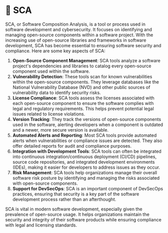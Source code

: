 # 🔎 SCA

SCA, or Software Composition Analysis, is a tool or process used in software development and cybersecurity. It focuses on identifying and managing open-source components within a software project. With the increasing use of open-source libraries and frameworks in software development, SCA has become essential to ensuring software security and compliance. Here are some key aspects of SCA:

1. **Open-Source Component Management**: SCA tools analyze a software project's dependencies and libraries to catalog every open-source component used within the software.
2. **Vulnerability Detection**: These tools scan for known vulnerabilities within the open-source components. They leverage databases like the National Vulnerability Database (NVD) and other public sources of vulnerability data to identify security risks.
3. **License Compliance**: SCA tools assess the licenses associated with each open-source component to ensure the software complies with legal and regulatory requirements. This helps prevent potential legal issues related to license violations.
4. **Version Tracking**: They track the versions of open-source components used in the software, alerting developers when a component is outdated and a newer, more secure version is available.
5. **Automated Alerts and Reporting**: Most SCA tools provide automated alerts when vulnerabilities or compliance issues are detected. They also offer detailed reports for audit and compliance purposes.
6. **Integration with Development Tools**: SCA tools can often be integrated into continuous integration/continuous deployment (CI/CD) pipelines, source code repositories, and integrated development environments (IDEs), making it easier for developers to address issues as they occur.
7. **Risk Management**: SCA tools help organizations manage their overall software risk posture by identifying and managing the risks associated with open-source components.
8. **Support for DevSecOps**: SCA is an important component of DevSecOps practices, ensuring that security is a key part of the software development process rather than an afterthought.

SCA is vital in modern software development, especially given the prevalence of open-source usage. It helps organizations maintain the security and integrity of their software products while ensuring compliance with legal and licensing standards.
